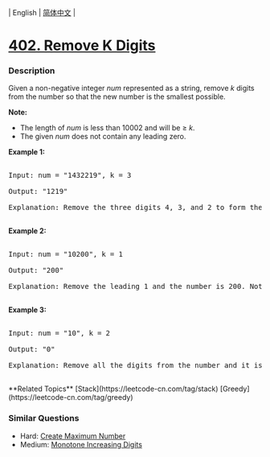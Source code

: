 | English | [简体中文](README.md) |

# [402. Remove K Digits](https://leetcode-cn.com/problems/remove-k-digits)
 ### Description
<p>Given a non-negative integer <i>num</i> represented as a string, remove <i>k</i> digits from the number so that the new number is the smallest possible.
</p>

<p><b>Note:</b><br />
<ul>
<li>The length of <i>num</i> is less than 10002 and will be &ge; <i>k</i>.</li>
<li>The given <i>num</i> does not contain any leading zero.</li>
</ul>
</b>
</p>

<p><b>Example 1:</b>
<pre>
Input: num = "1432219", k = 3
Output: "1219"
Explanation: Remove the three digits 4, 3, and 2 to form the new number 1219 which is the smallest.
</pre>
</p>

<p><b>Example 2:</b>
<pre>
Input: num = "10200", k = 1
Output: "200"
Explanation: Remove the leading 1 and the number is 200. Note that the output must not contain leading zeroes.
</pre>
</p>

<p><b>Example 3:</b>
<pre>
Input: num = "10", k = 2
Output: "0"
Explanation: Remove all the digits from the number and it is left with nothing which is 0.
</pre>
</p>
**Related Topics**  [Stack](https://leetcode-cn.com/tag/stack) [Greedy](https://leetcode-cn.com/tag/greedy) 

### Similar Questions
 - Hard:	[Create Maximum Number](https://leetcode-cn.com/problems/create-maximum-number) 
 - Medium:	[Monotone Increasing Digits](https://leetcode-cn.com/problems/monotone-increasing-digits) 
